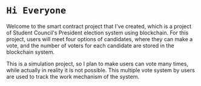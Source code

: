 # `Hi Everyone`

Welcome to the smart contract project that I've created, which is a project of Student Council's President election system using blockchain. For this project, users will meet four options of candidates, where they can make a vote, and the number of voters for each candidate are stored in the blockchain system. 

This is a simulation project, so I plan to make users can vote many times, while actually in reality it is not possible. This multiple vote system by users are used to track the work mechanism of the system.
